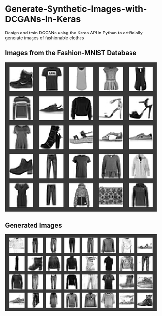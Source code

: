 # Generate-Synthetic-Images-with-DCGANs-in-Keras
Design and train DCGANs using the Keras API in Python to artificially generate images of fashionable clothes

## Images from the Fashion-MNIST Database
<img src="Figures/Image-from-Database.png" width=500>

## Generated Images
<img src="Figures/Generated_Images.png" width=500>
